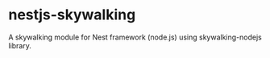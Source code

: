# nestjs-skywalking
A skywalking module for Nest framework (node.js) using skywalking-nodejs library.
